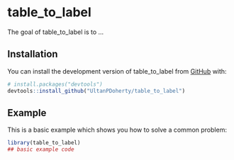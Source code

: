 
# table_to_label

<!-- badges: start -->
<!-- badges: end -->

The goal of table_to_label is to ...

## Installation

You can install the development version of table_to_label from [GitHub](https://github.com/) with:

``` r
# install.packages("devtools")
devtools::install_github("UltanPDoherty/table_to_label")
```

## Example

This is a basic example which shows you how to solve a common problem:

``` r
library(table_to_label)
## basic example code
```

